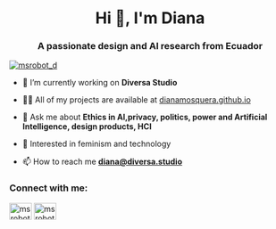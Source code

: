 <h1 align="center">Hi 👋, I'm Diana</h1>
<h3 align="center">A passionate design and AI research from Ecuador</h3>

<p align="left"> <a href="https://twitter.com/msrobot_d" target="blank"><img src="https://img.shields.io/twitter/follow/msrobot_d?logo=twitter&style=for-the-badge" alt="msrobot_d" /></a> </p>

- 🔭 I’m currently working on **Diversa Studio**

- 👨‍💻 All of my projects are available at [dianamosquera.github.io](dianamosquera.github.io)

- 💬 Ask me about **Ethics in AI,privacy, politics, power and Artificial Intelligence, design products, HCI**
- 💜 Interested in feminism and technology
- 📫 How to reach me **diana@diversa.studio**

<h3 align="left">Connect with me:</h3>
<p align="left">
<a href="https://twitter.com/msrobot_d" target="blank"><img align="center" src="https://raw.githubusercontent.com/rahuldkjain/github-profile-readme-generator/master/src/images/icons/Social/twitter.svg" alt="msrobot_d" height="30" width="40" /></a>
<a href="https://instagram.com/msrobotd" target="blank"><img align="center" src="https://raw.githubusercontent.com/rahuldkjain/github-profile-readme-generator/master/src/images/icons/Social/instagram.svg" alt="msrobotd" height="30" width="40" /></a>
</p>

